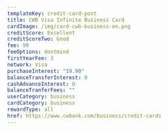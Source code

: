 ```yaml
---
templateKey: credit-card-post
title: CWB Visa Infinite Business Card
cardImage: /img/card-cwb-business-en.png
creditScore: Excellent
creditScoreTwo: Good
fee: 99
feeOptions: dontmind
firstYearFee: 3
network: Visa
purchaseInterest: "19.90"
balanceTransferInterest: 0
cashAdvanceInterest: 0
balanceTranferFees: ""
userCategory: business
cardCategory: business
rewardType: all
href: https://www.cwbank.com/business/credit-cards
---
```

